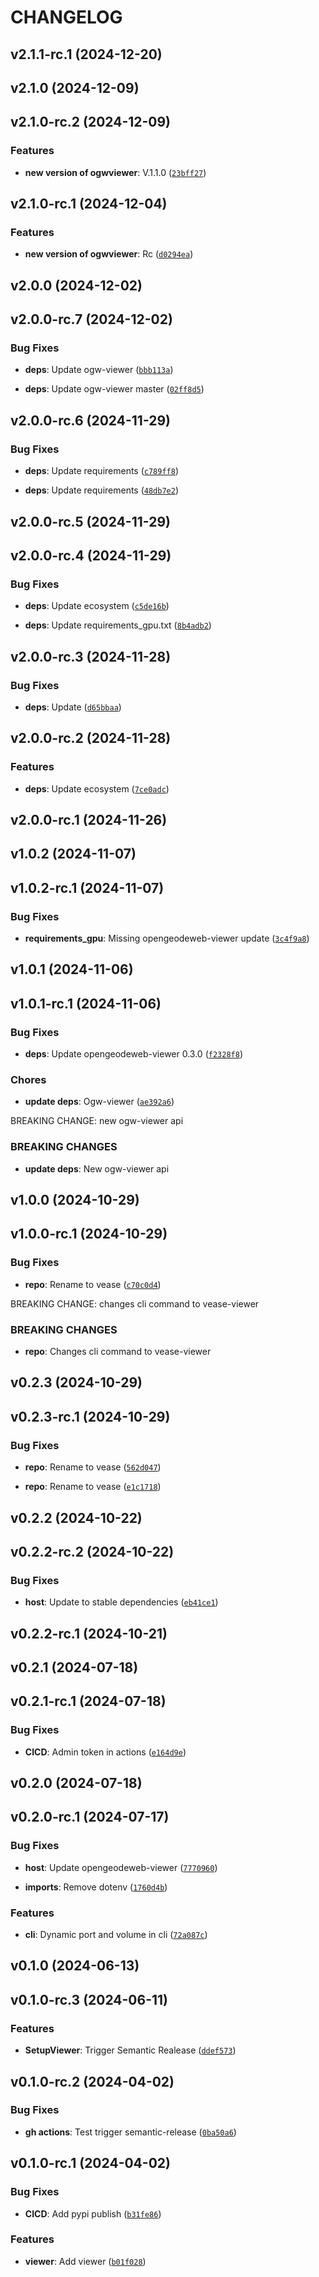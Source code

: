 # CHANGELOG


## v2.1.1-rc.1 (2024-12-20)


## v2.1.0 (2024-12-09)


## v2.1.0-rc.2 (2024-12-09)

### Features

- **new version of ogwviewer**: V.1.1.0
  ([`23bff27`](https://github.com/Geode-solutions/Vease-Viewer/commit/23bff2715a831f616f335da684e88c3290b4a46a))


## v2.1.0-rc.1 (2024-12-04)

### Features

- **new version of ogwviewer**: Rc
  ([`d0294ea`](https://github.com/Geode-solutions/Vease-Viewer/commit/d0294eacd1818263ef332e11f21a0a3a3d0a5172))


## v2.0.0 (2024-12-02)


## v2.0.0-rc.7 (2024-12-02)

### Bug Fixes

- **deps**: Update ogw-viewer
  ([`bbb113a`](https://github.com/Geode-solutions/Vease-Viewer/commit/bbb113a0148a1b6c90cfccc3698dbd75e7e0672c))

- **deps**: Update ogw-viewer master
  ([`02ff8d5`](https://github.com/Geode-solutions/Vease-Viewer/commit/02ff8d5ace353fd37ded295171e65e9b7e80d190))


## v2.0.0-rc.6 (2024-11-29)

### Bug Fixes

- **deps**: Update requirements
  ([`c789ff8`](https://github.com/Geode-solutions/Vease-Viewer/commit/c789ff8509fa6f40bf6d112317c7aa42095ec2b5))

- **deps**: Update requirements
  ([`48db7e2`](https://github.com/Geode-solutions/Vease-Viewer/commit/48db7e28e6b8235ec1f7f9fcad41f89e21e166b0))


## v2.0.0-rc.5 (2024-11-29)


## v2.0.0-rc.4 (2024-11-29)

### Bug Fixes

- **deps**: Update ecosystem
  ([`c5de16b`](https://github.com/Geode-solutions/Vease-Viewer/commit/c5de16b0ce7ae4b173843ba135ada45b76469bc1))

- **deps**: Update requirements_gpu.txt
  ([`8b4adb2`](https://github.com/Geode-solutions/Vease-Viewer/commit/8b4adb2e8997ac664e2ca928f8d38d8b7f691548))


## v2.0.0-rc.3 (2024-11-28)

### Bug Fixes

- **deps**: Update
  ([`d65bbaa`](https://github.com/Geode-solutions/Vease-Viewer/commit/d65bbaacd38a3bee0afd32c9587e65dd6f7800fd))


## v2.0.0-rc.2 (2024-11-28)

### Features

- **deps**: Update ecosystem
  ([`7ce0adc`](https://github.com/Geode-solutions/Vease-Viewer/commit/7ce0adc1c5b6e8d8005144485b622b369655f3f9))


## v2.0.0-rc.1 (2024-11-26)


## v1.0.2 (2024-11-07)


## v1.0.2-rc.1 (2024-11-07)

### Bug Fixes

- **requirements_gpu**: Missing opengeodeweb-viewer update
  ([`3c4f9a8`](https://github.com/Geode-solutions/Vease-Viewer/commit/3c4f9a86d1df5a1aa7209c30b8c8d3420159f726))


## v1.0.1 (2024-11-06)


## v1.0.1-rc.1 (2024-11-06)

### Bug Fixes

- **deps**: Update opengeodeweb-viewer 0.3.0
  ([`f2328f8`](https://github.com/Geode-solutions/Vease-Viewer/commit/f2328f86b5487d4a43af9305faa99b5f91bae329))

### Chores

- **update deps**: Ogw-viewer
  ([`ae392a6`](https://github.com/Geode-solutions/Vease-Viewer/commit/ae392a614a03018ab505c620290b5c2fda4b6339))

BREAKING CHANGE: new ogw-viewer api

### BREAKING CHANGES

- **update deps**: New ogw-viewer api


## v1.0.0 (2024-10-29)


## v1.0.0-rc.1 (2024-10-29)

### Bug Fixes

- **repo**: Rename to vease
  ([`c70c0d4`](https://github.com/Geode-solutions/Vease-Viewer/commit/c70c0d48041c7f840bcfca4ceb7da56758e8ea17))

BREAKING CHANGE: changes cli command to vease-viewer

### BREAKING CHANGES

- **repo**: Changes cli command to vease-viewer


## v0.2.3 (2024-10-29)


## v0.2.3-rc.1 (2024-10-29)

### Bug Fixes

- **repo**: Rename to vease
  ([`562d047`](https://github.com/Geode-solutions/Vease-Viewer/commit/562d04789590985e5e4e1bf063c51d0699ceebb8))

- **repo**: Rename to vease
  ([`e1c1718`](https://github.com/Geode-solutions/Vease-Viewer/commit/e1c1718ce02ac837e3ce60bdc22a0121be55f2ab))


## v0.2.2 (2024-10-22)


## v0.2.2-rc.2 (2024-10-22)

### Bug Fixes

- **host**: Update to stable dependencies
  ([`eb41ce1`](https://github.com/Geode-solutions/Vease-Viewer/commit/eb41ce1f5b363e4ecd31839800212587b6fa7fc6))


## v0.2.2-rc.1 (2024-10-21)


## v0.2.1 (2024-07-18)


## v0.2.1-rc.1 (2024-07-18)

### Bug Fixes

- **CICD**: Admin token in actions
  ([`e164d9e`](https://github.com/Geode-solutions/Vease-Viewer/commit/e164d9eba52ee9f1f872f2715445e3d8a4a5e7bb))


## v0.2.0 (2024-07-18)


## v0.2.0-rc.1 (2024-07-17)

### Bug Fixes

- **host**: Update opengeodeweb-viewer
  ([`7770960`](https://github.com/Geode-solutions/Vease-Viewer/commit/77709605432d2294d55e4e9dd1b670a672d959ee))

- **imports**: Remove dotenv
  ([`1760d4b`](https://github.com/Geode-solutions/Vease-Viewer/commit/1760d4bf9013f1b7be7d45f85d36dbf5c161f34f))

### Features

- **cli**: Dynamic port and volume in cli
  ([`72a087c`](https://github.com/Geode-solutions/Vease-Viewer/commit/72a087c5520fa386c6ef75a139b276f048d9bbf0))


## v0.1.0 (2024-06-13)


## v0.1.0-rc.3 (2024-06-11)

### Features

- **SetupViewer**: Trigger Semantic Realease
  ([`ddef573`](https://github.com/Geode-solutions/Vease-Viewer/commit/ddef573231d93632e931aa6426afdda1a76f9e70))


## v0.1.0-rc.2 (2024-04-02)

### Bug Fixes

- **gh actions**: Test trigger semantic-release
  ([`0ba50a6`](https://github.com/Geode-solutions/Vease-Viewer/commit/0ba50a6cc4d7cfc917082ea91ee77c64b63d9849))


## v0.1.0-rc.1 (2024-04-02)

### Bug Fixes

- **CICD**: Add pypi publish
  ([`b31fe86`](https://github.com/Geode-solutions/Vease-Viewer/commit/b31fe8662a3c233986bcb73b359742fd8bcb1ccb))

### Features

- **viewer**: Add viewer
  ([`b01f028`](https://github.com/Geode-solutions/Vease-Viewer/commit/b01f02831f130d32a5233b4bc36722ed48b78f74))
